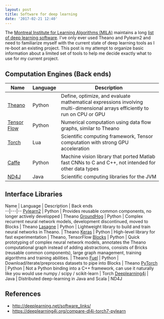 ```yaml
---
layout: post
title: Software for deep learning
date: '2017-02-21 12:40'
---
```


The [Montreal Institute for Learning Algorithms (MILA)](https://mila.umontreal.ca/) maintains a long [list of deep learning software](http://deeplearning.net/software_links/). I've only ever used Theano and Pylearn2 and need to familiarize myself with the current state of deep learning tools as I re-boot an existing project. This post is my attempt to organize basic information about a limited set of tools to help me decide exactly what to use for my current project.

## Computation Engines (Back ends)
Name | Language | Description
--|---|--
[Theano](http://deeplearning.net/software/theano) | Python | Define, optimize, and evaluate mathematical expressions involving multi-dimensional arrays efficiently to run on CPU or GPU
[Tensor Flow](https://www.tensorflow.org/) | Python | Numerical computation using data flow graphs, similar to Theano
[Torch](http://torch.ch/) | Lua | Scientific computing framework, Tensor computation with strong GPU acceleration
[Caffe](http://caffe.berkeleyvision.org/) | Python | Machine vision library that ported Matlab fast CNNs to C and C++, not intended for other data types
[ND4J](http://nd4j.org/) | Java | Scientific computing libraries for the JVM



## Interface Libraries
Name | Language  |  Description | Back ends  
--|---|--
[Pylearn2](https://github.com/lisa-lab/pylearn2) | Python | Provides reusable common components, no longer actively developped | Theano
[GroundHog](https://github.com/lisa-groundhog/GroundHog)  | Python  | Complex recurrent neural network models, development discontinued, moved to Blocks   |   Theano
[Lasagne](http://lasagne.readthedocs.io/en/latest/index.html)  | Python  | Lightweight library to build and train neural networks in Theano. | Theano
[Keras](https://keras.io/)  | Python  | High-level library for fast experimentation | Theano, TensorFlow
[Blocks](http://blocks.readthedocs.io/en/latest/)  | Python | Quick prototyping of complex neural network models, annotates the Theano computational graph instead of adding abstractions, consists of Bricks (reusable common components), large graph management, training algorithms and training abilities.  | Theano
[Fuel](https://github.com/mila-udem/fuel) | Python |  Download/iterate/preprocess datasets to pipe into Blocks  | Theano
[PyTorch](http://pytorch.org/)  | Python  | Not a Python binding into a C++ framework, can use it naturally like you would use numpy / scipy / scikit-learn | Torch
[Deeplearning4j](http://deeplearning4j.org) | Java | Distributed deep-learning in Java and Scala | ND4J

## References
* http://deeplearning.net/software_links/
* https://deeplearning4j.org/compare-dl4j-torch7-pylearn
